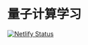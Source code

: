# 量子计算学习

[![Netlify Status](https://api.netlify.com/api/v1/badges/cc9d3729-9ba0-4ec2-92d9-9bd1720ac4df/deploy-status)](https://app.netlify.com/sites/qlearn/deploys)